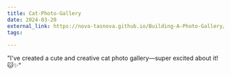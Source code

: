 ```yaml
---
title: Cat-Photo-Gallery
date: 2024-03-20
external_link: https://nova-tasnova.github.io/Building-A-Photo-Gallery/
tags:
  
---
```


"I've created a cute and creative cat photo gallery—super excited about it! 🐱✨"